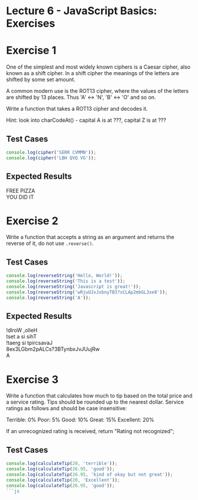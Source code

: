 # Lecture 6 - JavaScript Basics: Exercises

# Exercise 1

One of the simplest and most widely known ciphers is a Caesar cipher, also known as a shift cipher. In a shift cipher the meanings of the letters are shifted by some set amount.

A common modern use is the ROT13 cipher, where the values of the letters are shifted by 13 places. Thus 'A' ↔ 'N', 'B' ↔ 'O' and so on.

Write a function that takes a ROT13 cipher and decodes it.

Hint: look into charCodeAt() - capital A is at ???, capital Z is at ???

## Test Cases
```js
console.log(cipher('SERR CVMMN'));  
console.log(cipher('LBH QVQ VG'));  
```

## Expected Results
FREE PIZZA  
YOU DID IT  

# Exercise 2

Write a function that accepts a string as an argument and returns the reverse of it, do not use `.reverse()`.

## Test Cases
```js
console.log(reverseString('Hello, World!'));  
console.log(reverseString('This is a test'));  
console.log(reverseString('Javascript is great!'));  
console.log(reverseString('wRjuUJvJxbnyTB3?sCLAp2mbGL3xe8'));  
console.log(reverseString('A'));  
```

## Expected Results

!dlroW ,olleH  
tset a si sihT  
!taerg si tpircsavaJ  
8ex3LGbm2pALCs?3BTynbxJvJUujRw  
A

# Exercise 3

Write a function that calculates how much to tip based on the total price and a service rating. Tips should be rounded up to the nearest dollar. Service ratings as follows and should be case insensitive:

Terrible: 0%
Poor: 5%
Good: 10%
Great: 15%
Excellent: 20%

If an unrecognized rating is received, return "Rating not recognized";

## Test Cases
```js
console.log(calculateTip(20, 'terrible'));  
console.log(calculateTip(26.95, 'good'));  
console.log(calculateTip(26.95, 'kind of okay but not great'));  
console.log(calculateTip(20, 'Excellent'));  
console.log(calculateTip(26.95, 'good'));  
```js
